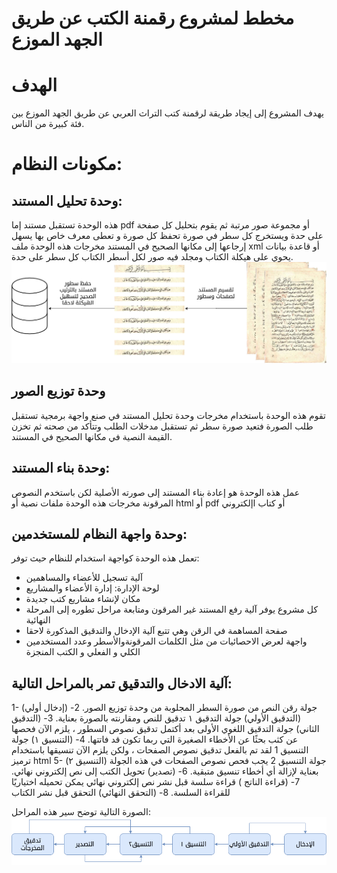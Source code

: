 # مخطط لمشروع رقمنة الكتب عن طريق الجهد الموزع

#  الهدف
يهدف المشروع إلى إيجاد طريقة لرقمنة كتب التراث العربي عن طريق الجهد الموزع بين فئة كبيرة من الناس.

# مكونات النظام:

## وحدة تحليل المستند:
هذه الوحدة تستقبل مستند إما pdf أو مجموعة صور مرتبة ثم يقوم بتحليل كل صفحة على حدة ويستخرج كل سطر في صورة 
تحفظ كل صورة و تعطى معرف خاص بها يسهل إرجاعها إلى مكانها الصحيح في المستند
مخرجات هذه الوحدة ملف xml أو قاعدة بيانات يحوي على هيكلة الكتاب ومجلد فيه صور لكل أسطر الكتاب كل سطر  على حدة.
![تحليل المستند](assets/doc-analysis.png)


## وحدة توزيع الصور
تقوم هذه الوحدة باستخدام مخرجات وحدة تحليل المستند في صنع واجهة برمجية تستقبل طلب الصورة فتعيد صورة سطر ثم تستقبل مدخلات الطلب وتتأكد من صحته ثم تخزن القيمة النصية في مكانها الصحيح في المستند.

## وحدة بناء المستند:
عمل هذه الوحدة هو إعادة بناء المستند إلى صورته الأصلية لكن باستخدم النصوص المرقونة
مخرجات هذه الوحدة ملفات نصية أو html أو pdf أو كتاب اإلكتروني

## وحدة واجهة النظام للمستخدمين:
تعمل هذه الوحدة كواجهة استخدام للنظام حيث توفر:
- آلية تسجيل للأعضاء والمساهمين
- لوحة الإدارة: إدارة الأعضاء والمشاريع 
- مكان لإنشاء مشاريع كتب جديدة
- كل مشروع يوفر آلية رفع المستند غير المرقون ومتابعة مراحل تطوره إلى المرحلة النهائية
- صفحة المساهمة في الرقن وهي تتبع آلية الإدخال والتدقيق المذكورة لاحقا
- واجهة لعرض الاحصائيات من مثل الكلمات المرقونةوالأسطر وعدد المستخدمين الكلي و الفعلي و الكتب المنجزة


## آلية الادخال والتدقيق تمر بالمراحل التالية:
1- (إدخال أولي) جولة رقن النص من صورة السطر المجلوبة من وحدة توزيع الصور.
2- (التدقيق الأولي) جولة التدقيق ١ تدقيق للنص ومقارنته بالصورة بعناية. 
3- (التدقيق الثاني) جولة التدقيق اللغوي الأولى بعد أكتمل تدقيق نصوص السطور ، يلزم الآن فحصها عن كثب بحثًا عن الأخطاء الصغيرة التي ربما تكون قد فاتتها.
4-  (التنسيق ١) جولة التنسيق 1 لقد تم بالفعل تدقيق نصوص الصفحات ، ولكن يلزم الآن تنسيقها باستخدام ترميز html 
5- (التنسيق ٢) جولة التنسيق 2 يجب فحص نصوص الصفحات في هذه الجولة بعناية لإزالة أي أخطاء تنسيق متبقية.
6- (تصدير)  تحويل الكتب إلى نص إلكتروني نهائي. 
7- (قراءة الناتج ) قراءة سلسة قبل نشر نص إلكتروني نهائي يمكن تحميله اختياريًا للقراءة السلسة. 
8- (التحقق النهائي) التحقق قبل نشر الكتاب

الصورة التالية توضح سير هذه المراحل:
![مراحل النظام](assets/system-flowchart.png)
